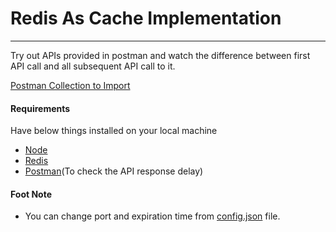 # Redis As Cache Implementation

<hr/>
Try out APIs provided in postman and watch the difference between first API call and all subsequent API call to it.

[Postman Collection to Import](https://api.postman.com/collections/27828565-e7d476fb-58b4-4365-83ab-5d76684a3b7d?access_key=PMAT-01H3XQX5ZWJ6Y3X4074W76ZKTX)

#### Requirements

Have below things installed on your local machine

- [Node](https://nodejs.org/en/download)
- [Redis](https://redis.io/download/)
- [Postman](https://www.postman.com/downloads/)(To check the API response delay)

#### Foot Note

- You can change port and expiration time from [config.json](./config.json) file.
